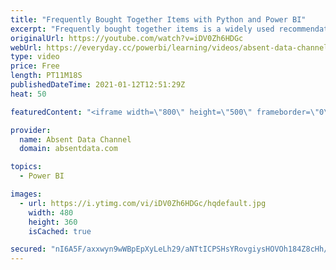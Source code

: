 ```yaml
---
title: "Frequently Bought Together Items with Python and Power BI"
excerpt: "Frequently bought together items is a widely used recommendation engine that shows the users what items were bought with a particular purchased item.  The recommendation is usually the top most purchased together permutation.  This is often seen at the time of purchase to encourage a user to increase"
originalUrl: https://youtube.com/watch?v=iDV0Zh6HDGc
webUrl: https://everyday.cc/powerbi/learning/videos/absent-data-channel-frequently-bought-together-items-with-python-and-power-bi/
type: video
price: Free
length: PT11M18S
publishedDateTime: 2021-01-12T12:51:29Z
heat: 50

featuredContent: "<iframe width=\"800\" height=\"500\" frameborder=\"0\" src=\"https://www.youtube.com/embed/iDV0Zh6HDGc\" allow=\"accelerometer; autoplay; encrypted-media; gyroscope; picture-in-picture\" allowfullscreen></iframe>"

provider:
  name: Absent Data Channel
  domain: absentdata.com

topics:
  - Power BI

images:
  - url: https://i.ytimg.com/vi/iDV0Zh6HDGc/hqdefault.jpg
    width: 480
    height: 360
    isCached: true

secured: "nI6A5F/axxwyn9wWBpEpXyLeLh29/aNTtICPSHsYRovgiysHOVOh184Z8cHh/eBfWY84sC4abOTHWi4MymD+Bp8ZtKLSYP5dVTLNzs1MehA0x6Y+7bJMfoggV5SsZkSXbwxoMIunstRgsd+8o8SRx5HAlIWBGRIpM76cs0KlGOGfRgWf8K2y1YCEhYETLaykvBMCcjEePMsa8lCOhS8KvAqpkbvw7vgso9F/3r+fAFz2+Jwiu0/oTs0x/CP248I0d4ORrFuQxWfJydxVfZesf0eOeKGJb0v0mnY69ZXoOsRPkDW9YlauYi4rs2lLizksOSRq9Zbpq7nbf8cHGgdDkHW+PaLP6aHmSz9XN9VIbpdQx21wCB7IzPuLi+g+23k+1NcMqhMXBEIPMv46l/SeS/xWZS+Rgf9MGXSxTvi5ni0=;ignly3tfpZyhhSVTqbwkLw=="
---
```


